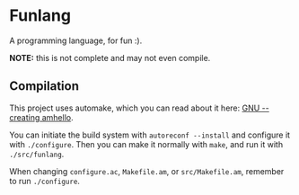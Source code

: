 # Funlang
A programming language, for fun :).

**NOTE:** this is not complete and may not even compile.

## Compilation
This project uses automake, which you can read about it here: [GNU -- creating amhello](https://www.gnu.org/software/automake/manual/html_node/Creating-amhello.html).

You can initiate the build system with `autoreconf --install` and configure it with `./configure`. Then you can make it normally with `make`, and run it with `./src/funlang`.

When changing `configure.ac`, `Makefile.am`, or `src/Makefile.am`, remember to run `./configure`.
